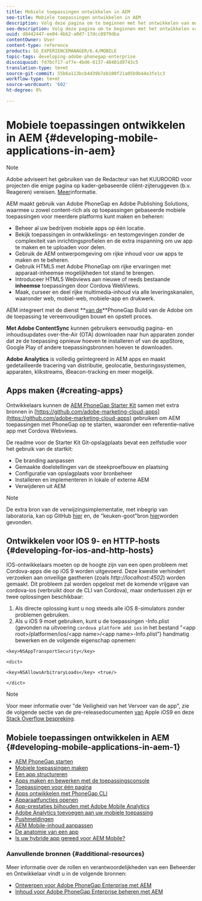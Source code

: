 ```yaml
---
title: Mobiele toepassingen ontwikkelen in AEM
seo-title: Mobiele toepassingen ontwikkelen in AEM
description: Volg deze pagina om te beginnen met het ontwikkelen van mobiele toepassingen in AEM met Adobe PhoneGap Enterprise.
seo-description: Volg deze pagina om te beginnen met het ontwikkelen van mobiele toepassingen in AEM met Adobe PhoneGap Enterprise.
uuid: d8442447-ee04-4bb2-a0d7-17dcc8979dba
contentOwner: User
content-type: reference
products: SG_EXPERIENCEMANAGER/6.4/MOBILE
topic-tags: developing-adobe-phonegap-enterprise
discoiquuid: fd7bcf17-af7e-4bd6-8137-48401d9743c5
translation-type: tm+mt
source-git-commit: 55b6a113bcb4d39b7eb100f21a05b9b44e3fe1c3
workflow-type: tm+mt
source-wordcount: '602'
ht-degree: 0%

---
```



# Mobiele toepassingen ontwikkelen in AEM {#developing-mobile-applications-in-aem}

>[!NOTE]
>
>Adobe adviseert het gebruiken van de Redacteur van het KUUROORD voor projecten die enige pagina op kader-gebaseerde cliënt-zijteruggeven (b.v. Reageren) vereisen. [Meer](/help/sites-developing/spa-overview.md)informatie.

AEM maakt gebruik van Adobe PhoneGap en Adobe Publishing Solutions, waarmee u zowel content-rich als op toepassingen gebaseerde mobiele toepassingen voor meerdere platforms kunt maken en beheren:

* Beheer al uw bedrijven mobiele apps op één locatie.
* Bekijk toepassingen in ontwikkelings- en testomgevingen zonder de complexiteit van inrichtingsprofielen en de extra inspanning om uw app te maken en te uploaden voor delen.
* Gebruik de AEM ontwerpomgeving om rijke inhoud voor uw apps te maken en te beheren.
* Gebruik HTML5 met Adobe PhoneGap om rijke ervaringen met apparaat-inheemse mogelijkheden tot stand te brengen.
* Introduceer HTML5 Webviews aan nieuwe of reeds bestaande **inheemse** toepassingen door Cordova WebViews.
* Maak, curseer en deel rijke multimedia-inhoud via alle leveringskanalen, waaronder web, mobiel-web, mobiele-app en drukwerk.

AEM integreert met de dienst **[van de](https://build.phonegap.com/)**PhoneGap Build van de Adobe om de toepassing te vereenvoudigen bouwt en opstelt proces.

**Met Adobe ContentSync** kunnen gebruikers eenvoudig pagina- en inhoudsupdates over-the-Air (OTA) downloaden naar hun apparaten zonder dat ze de toepassing opnieuw hoeven te installeren of van de appStore, Google Play of andere toepassingsbronnen hoeven te downloaden.

**Adobe Analytics** is volledig geïntegreerd in AEM apps en maakt gedetailleerde tracering van distributie, geolocatie, besturingssystemen, apparaten, klikstreams, iBeacon-tracking en meer mogelijk.

## Apps maken {#creating-apps}

Ontwikkelaars kunnen de [AEM PhoneGap Starter Kit](https://github.com/Adobe-Marketing-Cloud/aem-phonegap-starter-kit) samen met extra bronnen in [https://github.com/adobe-marketing-cloud-apps](https://github.com/adobe-marketing-cloud-apps) gebruiken om AEM toepassingen met PhoneGap op te starten, waaronder een referentie-native app met Cordova Webviews.

De readme voor de Starter Kit Git-opslagplaats bevat een zelfstudie voor het gebruik van de startkit:

* De branding aanpassen
* Gemaakte doelstellingen van de steekproefbouw en plaatsing
* Configuratie van opslagplaats voor bronbeheer
* Installeren en implementeren in lokale of externe AEM
* Verwijderen uit AEM

>[!NOTE]
>
>De extra bron van de verwijzingsimplementatie, met inbegrip van laboratoria, kan op GitHub [hier](https://github.com/adobe-marketing-cloud-apps) en, de &quot;keuken-goot&quot;bron [hier](https://github.com/blefebvre/aem-phonegap-kitchen-sink)worden gevonden.

## Ontwikkelen voor IOS 9- en HTTP-hosts {#developing-for-ios-and-http-hosts}

IOS-ontwikkelaars moeten op de hoogte zijn van een open probleem met Cordova-apps die op iOS 9 worden uitgevoerd. Deze kwestie verhindert verzoeken aan onveilige gastheren (zoals *http://localhost:4502*) worden gemaakt. Dit probleem zal worden opgelost met de komende vrijgave van cordova-ios (verbruikt door de CLI van Cordova), maar ondertussen zijn er twee oplossingen beschikbaar:

1. Als directe oplossing kunt u nog steeds alle iOS 8-simulators zonder problemen gebruiken.
1. Als u iOS 9 moet gebruiken, kunt u de toepassingen -Info.plist (gevonden na uitvoering `cordova platform add ios` in het bestand &quot;&lt;app root>/platformen/ios/&lt;app name>/&lt;app name>-Info.plist&quot;) handmatig bewerken en de volgende eigenschap opnemen:

```
<key>NSAppTransportSecurity</key>

<dict>

<key>NSAllowsArbitraryLoads</key> <true/>

</dict>
```

>[!NOTE]
>
>Voor meer informatie over &quot;de Veiligheid van het Vervoer van de app&quot;, zie de volgende sectie van de pre-releasedocumenten [van](https://developer.apple.com/library/prerelease/ios/releasenotes/General/WhatsNewIniOS/Articles/iOS9.html#//apple_ref/doc/uid/TP40016198-SW14) Apple iOS9 en deze [Stack Overflow bespreking](https://stackoverflow.com/questions/30751053/ios9-ats-what-about-html5-based-apps/).

## Mobiele toepassingen ontwikkelen in AEM {#developing-mobile-applications-in-aem-1}

* [AEM PhoneGap starten](/help/mobile/starting-aem-phonegap-app.md)
* [Mobiele toepassingen maken](/help/mobile/building-app-mobile-phonegap.md)
* [Een app structureren](/help/mobile/phonegap-structure-an-app.md)
* [Apps maken en bewerken met de toepassingsconsole](/help/mobile/phonegap-apps-console.md)
* [Toepassingen voor één pagina](/help/mobile/phonegap-single-page-applications.md)
* [Apps ontwikkelen met PhoneGap CLI](/help/mobile/phonegap-apps-pg-cli.md)
* [Apparaatfuncties openen](/help/mobile/phonegap-access-device-features.md)
* [App-prestaties bijhouden met Adobe Mobile Analytics](/help/mobile/phonegap-intro-to-app-analytics.md)
* [Adobe Analytics toevoegen aan uw mobiele toepassing](/help/mobile/phonegap-add-analytics-to-apps.md)
* [Pushmeldingen](/help/mobile/phonegap-push-notifications.md)
* [AEM Mobile-inhoud aanpassen](/help/mobile/phonegap-aem-mobile-content-personalization.md)
* [De anatomie van een app](/help/mobile/phonegap-apps-arch.md)
* [Is uw hybride app gereed voor AEM Mobile?](/help/mobile/phonegap-adding-content-to-imported-app.md)

### Aanvullende bronnen {#additional-resources}

Meer informatie over de rollen en verantwoordelijkheden van een Beheerder en Ontwikkelaar vindt u in de volgende bronnen:

* [Ontwerpen voor Adobe PhoneGap Enterprise met AEM](/help/mobile/phonegap.md)
* [Inhoud voor Adobe PhoneGap Enterprise beheren met AEM](/help/mobile/administer-phonegap.md)
